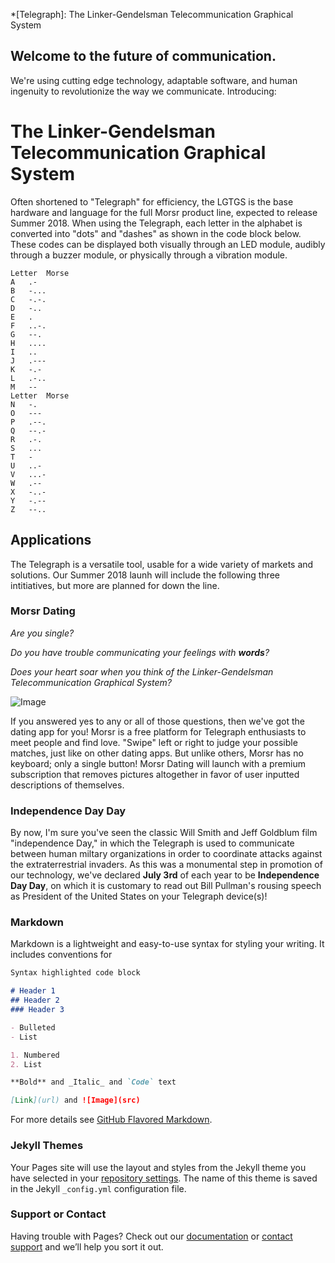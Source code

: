 *[Telegraph]: The Linker-Gendelsman Telecommunication Graphical System
## Welcome to the future of communication.

We're using cutting edge technology, adaptable software, and human ingenuity to revolutionize the way we communicate. Introducing:

# The Linker-Gendelsman Telecommunication Graphical System

Often shortened to "Telegraph" for efficiency, the LGTGS is the base hardware and language for the full Morsr product line, expected to release Summer 2018. When using the Telegraph, each letter in the alphabet is converted into "dots" and "dashes" as shown in the code block below. These codes can be displayed both visually through an LED module, audibly through a buzzer module, or physically through a vibration module.

~~~~
Letter 	Morse
A 	.-
B 	-...
C 	-.-.
D 	-..
E 	.
F 	..-.
G 	--.
H 	....
I 	..
J 	.---
K 	-.-
L 	.-..
M 	--
Letter 	Morse
N 	-.
O 	---
P 	.--.
Q 	--.-
R 	.-.
S 	...
T 	-
U 	..-
V 	...-
W 	.--
X 	-..-
Y 	-.--
Z 	--..
~~~~


## Applications

The Telegraph is a versatile tool, usable for a wide variety of markets and solutions. Our Summer 2018 launh will include the following three intitiatives, but more are planned for down the line.

### Morsr Dating

_Are you single?_

_Do you have trouble communicating your feelings with **words**?_

_Does your heart soar when you think of the Linker-Gendelsman Telecommunication Graphical System?_

![Image](http://www.github.com/Sgendelsman/Morsr/Graphics/PhoneMockupDating.png "MorsrDating")

If you answered yes to any or all of those questions, then we've got the dating app for you! Morsr is a free platform for Telegraph enthusiasts to meet people and find love. "Swipe" left or right to judge your possible matches, just like on other dating apps. But unlike others, Morsr has no keyboard; only a single button! Morsr Dating will launch with a premium subscription that removes pictures altogether in favor of user inputted descriptions of themselves.

### Independence Day Day

By now, I'm sure you've seen the classic Will Smith and Jeff Goldblum film "independence Day," in which the Telegraph is used to communicate between human miltary organizations in order to coordinate attacks against the extraterrestrial invaders. As this was a monumental step in promotion of our technology, we've declared **July 3rd** of each year to be **Independence Day Day**, on which it is customary to read out Bill Pullman's rousing speech as President of the United States on your Telegraph device(s)!

### Markdown

Markdown is a lightweight and easy-to-use syntax for styling your writing. It includes conventions for

```markdown
Syntax highlighted code block

# Header 1
## Header 2
### Header 3

- Bulleted
- List

1. Numbered
2. List

**Bold** and _Italic_ and `Code` text

[Link](url) and ![Image](src)
```

For more details see [GitHub Flavored Markdown](https://guides.github.com/features/mastering-markdown/).

### Jekyll Themes

Your Pages site will use the layout and styles from the Jekyll theme you have selected in your [repository settings](https://github.com/Sgendelsman/Morsr/settings). The name of this theme is saved in the Jekyll `_config.yml` configuration file.

### Support or Contact

Having trouble with Pages? Check out our [documentation](https://help.github.com/categories/github-pages-basics/) or [contact support](https://github.com/contact) and we’ll help you sort it out.
